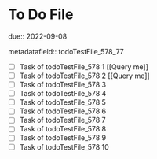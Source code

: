 # To Do File

due:: 2022-09-08

metadatafield:: todoTestFile_578_77

- [ ] Task of todoTestFile_578 1 [[Query me]]
- [ ] Task of todoTestFile_578 2 [[Query me]]
- [ ] Task of todoTestFile_578 3
- [ ] Task of todoTestFile_578 4
- [ ] Task of todoTestFile_578 5
- [ ] Task of todoTestFile_578 6
- [ ] Task of todoTestFile_578 7
- [ ] Task of todoTestFile_578 8
- [ ] Task of todoTestFile_578 9
- [ ] Task of todoTestFile_578 10